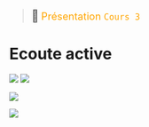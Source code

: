 > <span style="font-size: 1.5em">📖</span> <span style="color: orange; font-size: 1.3em;">Présentation `Cours 3`</span>

# Ecoute active
![](Screen/2022-10-21-12-14-30.png)
![](Screen/2022-10-21-12-15-17.png)

![](Screen/2022-10-21-12-16-40.png)

![](Screen/2022-10-21-12-18-18.png)